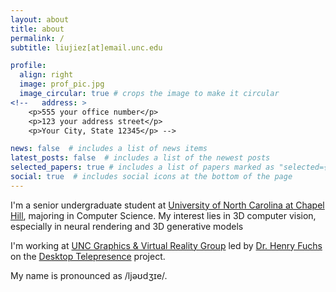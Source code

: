 ```yaml
---
layout: about
title: about
permalink: /
subtitle: liujiez[at]email.unc.edu

profile:
  align: right
  image: prof_pic.jpg
  image_circular: true # crops the image to make it circular
<!--   address: >
    <p>555 your office number</p>
    <p>123 your address street</p>
    <p>Your City, State 12345</p> -->

news: false  # includes a list of news items
latest_posts: false  # includes a list of the newest posts
selected_papers: true # includes a list of papers marked as "selected={true}"
social: true  # includes social icons at the bottom of the page
---
```


<!--
Write your biography here. Tell the world about yourself. Link to your favorite [subreddit](http://reddit.com). You can put a picture in, too. The code is already in, just name your picture `prof_pic.jpg` and put it in the `img/` folder.

Put your address / P.O. box / other info right below your picture. You can also disable any of these elements by editing `profile` property of the YAML header of your `_pages/about.md`. Edit `_bibliography/papers.bib` and Jekyll will render your [publications page](/al-folio/publications/) automatically.

Link to your social media connections, too. This theme is set up to use [Font Awesome icons](http://fortawesome.github.io/Font-Awesome/) and [Academicons](https://jpswalsh.github.io/academicons/), like the ones below. Add your Facebook, Twitter, LinkedIn, Google Scholar, or just disable all of them.
-->

I'm a senior undergraduate student at [University of North Carolina at Chapel Hill](https://www.unc.edu/), majoring in Computer Science.  My interest lies in 3D computer vision, especially in neural rendering and 3D generative models

I'm working at [UNC Graphics & Virtual Reality Group](https://telepresence.web.unc.edu/) led by [Dr. Henry Fuchs](https://henryfuchs.web.unc.edu/) on the [Desktop Telepresence](https://mcmvmc.github.io/PersonalTelepresence/) project. 

My name is pronounced as /ljəʊdʒɪe/.
